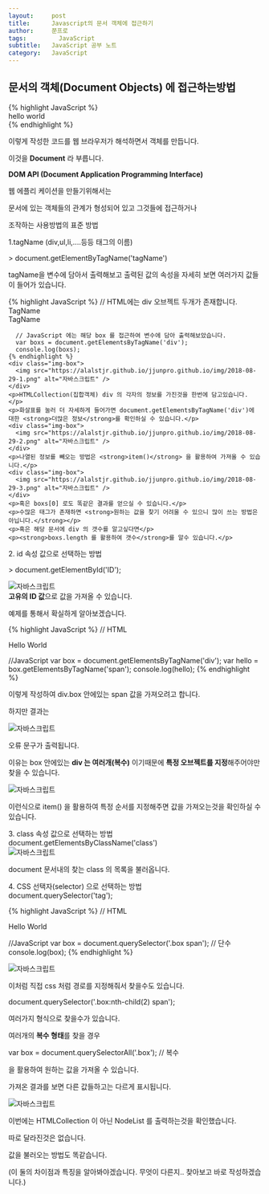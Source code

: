```yaml
---
layout:     post
title:      Javascript의 문서 객체에 접근하기
author:     쭌프로
tags: 		  JavaScript
subtitle:   JavaScript 공부 노트
category:   JavaScript
---
```

<!-- Start Writing Below in Markdown -->

<h2 class="title">문서의 객체(Document Objects) 에 접근하는방법</h2>

<div class="box">
	{% highlight JavaScript %}
	 <div class="title">hello world</div>
	{% endhighlight %}
	<p>이렇게 작성한 코드를 웹 브라우저가 해석하면서 객체를 만듭니다.</p>
	<p>이것을 <strong>Document</strong> 라 부릅니다. </p>
	<strong>DOM API (Document Application Programming Interface)</strong>
	<p>웹 에플리 케이션을 만들기위해서는</p>
	<p>문서에 있는 객체들의 관계가 형성되어 있고 그것들에 접근하거나</p>
	<p>조작하는 사용방법의 표준 방법</p>
</div>

<div class="box">
	<div class="small-title">1.tagName (div,ul,li,....등등 태그의 이름)</div>
	<p> > document.getElementByTagName('tagName')</p>
	<p>tagName을 변수에 담아서 출력해보고 출력된 값의 속성을 자세히 보면 여러가지 값들이 들어가 있습니다. </p>
	{% highlight JavaScript %}
	  // HTML에는 div 오브젝트 두개가 존재합니다.
		<div class="box" id="boxId" onclick="">TagName</div>
		<div class="box" id="boxIds" onclick="">TagName</div>

	  // JavaScript 에는 해당 box 를 접근하여 변수에 담아 출력해보았습니다.
	  var boxs = document.getElementsByTagName('div');
	  console.log(boxs);
	{% endhighlight %}
	<div class="img-box">
	  <img src="https://alalstjr.github.io/jjunpro.github.io/img/2018-08-29-1.png" alt="자바스크립트" />
	</div>
	<p>HTMLCollection(집합객체) div 의 각자의 정보를 가진것을 한번에 담고있습니다.</p>
	<p>화살표를 눌러 더 자세하게 들어가면 document.getElementsByTagName('div')에 대한 <strong>더많은 정보</strong>를 확인하실 수 있습니다.</p>
	<div class="img-box">
	  <img src="https://alalstjr.github.io/jjunpro.github.io/img/2018-08-29-2.png" alt="자바스크립트" />
	</div>
	<p>나열된 정보를 빼오는 방법은 <strong>item()</strong> 을 활용하여 가져올 수 있습니다.</p>
	<div class="img-box">
	  <img src="https://alalstjr.github.io/jjunpro.github.io/img/2018-08-29-3.png" alt="자바스크립트" />
	</div>
	<p>혹은 boxs[0] 로도 똑같은 결과를 얻으실 수 있습니다.</p>
	<p>수많은 태그가 존재하면 <strong>원하는 값을 찾기 어려울 수 있으니 많이 쓰는 방법은 아닙니다.</strong></p>
	<p>혹은 해당 문서에 div 의 갯수를 알고싶다면</p>
	<p><strong>boxs.length 를 활용하여 갯수</strong>를 알수 있습니다.</p>
</div>

<div class="box">
<div class="small-title">2. id 속성 값으로 선택하는 방법</div>
	<p> > document.getElementById('ID');</p>
<div class="img-box">
  <img src="https://alalstjr.github.io/jjunpro.github.io/img/2018-08-29-4.png" alt="자바스크립트" />
</div>
<strong>고유의 ID 값</strong>으로 값을 가져올 수 있습니다.

<p>예제를 통해서 확실하게 알아보겠습니다.</p>

{% highlight JavaScript %}
 // HTML 
 <div class="box" id="boxid">
 	<span>Hello World</span>
 </div>
 <div></div>
 
 //JavaScript
 var box = document.getElementsByTagName('div');
 var hello = box.getElementsByTagName('span');
 console.log(hello);
{% endhighlight %}
<p>이렇게 작성하여 div.box 안에있는 span 값을 가져오려고 합니다.</p>
<p>하지만 결과는 </p>
<div class="img-box">
  <img src="https://alalstjr.github.io/jjunpro.github.io/img/2018-08-29-5.png" alt="자바스크립트" />
</div>
<p>오류 문구가 출력됩니다. </p>
<p>이유는 box 안에있는 <strong>div 는 여러개(복수)</strong> 이기때문에 <strong>특정 오브젝트를 지정</strong>해주어야만 찾을 수 있습니다.</p>
<div class="img-box">
  <img src="https://alalstjr.github.io/jjunpro.github.io/img/2018-08-29-6.png" alt="자바스크립트" />
</div>
<p>이런식으로 item() 을 활용하여 특정 순서를 지정해주면 값을 가져오는것을 확인하실 수 있습니다.</p>
</div>

<div class="box">
<div class="small-title">3. class 속성 값으로 선택하는 방법</div>
document.getElementsByClassName('class') 
<div class="img-box">
  <img src="https://alalstjr.github.io/jjunpro.github.io/img/2018-08-29-7.png" alt="자바스크립트" />
</div>
<p>document 문서내의 찾는 class 의 목록을 불러옵니다. </p>
</div>

<div class="box">
<div class="small-title">4. CSS 선택자(selector) 으로 선택하는 방법</div>
document.querySelector('tag');

{% highlight JavaScript %}
 // HTML 
 <div class="box" id="boxid">
 	<span>Hello World</span>
 </div>
 <div></div>
 
 //JavaScript
 var box = document.querySelector('.box span'); // 단수
 console.log(box);
{% endhighlight %}
<div class="img-box">
  <img src="https://alalstjr.github.io/jjunpro.github.io/img/2018-08-29-8.png" alt="자바스크립트" />
</div>
<p>이처럼 직접 css 처럼 경로를 지정해줘서 찾을수도 있습니다.</p>
<p>document.querySelector('.box:nth-child(2) span');</p>
<p>여러가지 형식으로 찾을수가 있습니다.</p>

<p>여러개의 <strong>복수 형태</strong>를 찾을 경우</p>
<p> var box = document.querySelectorAll('.box'); // 복수</p>
<p> 을 활용하여 원하는 값을 가져올 수 있습니다.</p>
<p> 가져온 결과를 보면 다른 값들하고는 다르게 표시됩니다.</p>
 <div class="img-box">
  <img src="https://alalstjr.github.io/jjunpro.github.io/img/2018-08-29-9.png" alt="자바스크립트" />
</div>
<p>이번에는 HTMLCollection 이 아닌 NodeList 를 출력하는것을 확인했습니다.</p>
<p>따로 달라진것은 없습니다.</p>
<p>값을 불러오는 방법도 똑같습니다.</p>
<p>(이 둘의 차이점과 특징을 알아봐야겠습니다. 무엇이 다른지.. 찾아보고 바로 작성하겠습니다.)</p>
</div>
